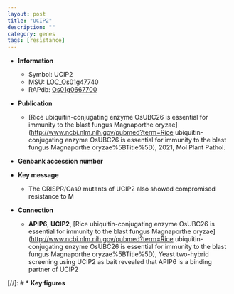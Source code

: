 ```yaml
---
layout: post
title: "UCIP2"
description: ""
category: genes
tags: [resistance]
---
```


* **Information**  
    + Symbol: UCIP2  
    + MSU: [LOC_Os01g47740](http://rice.uga.edu/cgi-bin/ORF_infopage.cgi?orf=LOC_Os01g47740)  
    + RAPdb: [Os01g0667700](https://rapdb.dna.affrc.go.jp/locus/?name=Os01g0667700)  

* **Publication**  
    + [Rice ubiquitin-conjugating enzyme OsUBC26 is essential for immunity to the blast fungus Magnaporthe oryzae](http://www.ncbi.nlm.nih.gov/pubmed?term=Rice ubiquitin-conjugating enzyme OsUBC26 is essential for immunity to the blast fungus Magnaporthe oryzae%5BTitle%5D), 2021, Mol Plant Pathol.

* **Genbank accession number**  

* **Key message**  
    + The CRISPR/Cas9 mutants of UCIP2 also showed compromised resistance to M

* **Connection**  
    + __APIP6__, __UCIP2__, [Rice ubiquitin-conjugating enzyme OsUBC26 is essential for immunity to the blast fungus Magnaporthe oryzae](http://www.ncbi.nlm.nih.gov/pubmed?term=Rice ubiquitin-conjugating enzyme OsUBC26 is essential for immunity to the blast fungus Magnaporthe oryzae%5BTitle%5D),  Yeast two-hybrid screening using UCIP2 as bait revealed that APIP6 is a binding partner of UCIP2

[//]: # * **Key figures**  



